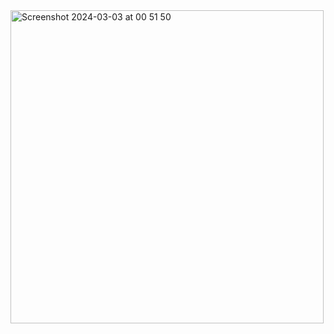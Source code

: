 
<img width="501" alt="Screenshot 2024-03-03 at 00 51 50" src="https://github.com/Tkharkhelauri/password-generator/assets/95001028/e3771e79-0372-40f0-a6a1-792d33ec9088">
